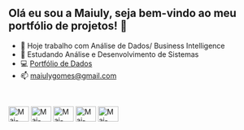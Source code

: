 ## Olá eu sou a Maiuly, seja bem-vindo ao meu portfólio de projetos! 👋

- 🔭 Hoje trabalho com Análise de Dados/ Business Intelligence
- 🌱 Estudando Análise e Desenvolvimento de Sistemas
- 💻 <a href="https://sites.google.com/view/portfolio-maiuly-gomes/">Portfólio de Dados</a>
- 📫 maiulygomes@gmail.com

##

<div style="display: inline_block"><br>
  <img align="center" alt="Mai-Python" height="30" width="40" src="https://cdn.jsdelivr.net/gh/devicons/devicon@latest/icons/python/python-original.svg">
  <img align="center" alt="Mai-Apache" height="30" width="40" src="https://cdn.jsdelivr.net/gh/devicons/devicon@latest/icons/apachespark/apachespark-original.svg">
  <img align="center" alt="Mai-SQL" height="30" width="40" src="https://cdn.jsdelivr.net/gh/devicons/devicon@latest/icons/sqlite/sqlite-original.svg">
  <img align="center" alt="Mai-html" height="30" width="40" src="https://cdn.jsdelivr.net/gh/devicons/devicon@latest/icons/html5/html5-original.svg">
  <img align="center" alt="Mai-java" height="30" width="40" src="https://cdn.jsdelivr.net/gh/devicons/devicon@latest/icons/javascript/javascript-original.svg">
  </div>

##

